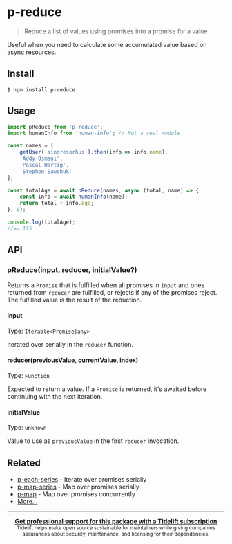 # p-reduce

> Reduce a list of values using promises into a promise for a value

Useful when you need to calculate some accumulated value based on async resources.

## Install

```
$ npm install p-reduce
```

## Usage

```js
import pReduce from 'p-reduce';
import humanInfo from 'human-info'; // Not a real module

const names = [
	getUser('sindresorhus').then(info => info.name),
	'Addy Osmani',
	'Pascal Hartig',
	'Stephen Sawchuk'
];

const totalAge = await pReduce(names, async (total, name) => {
	const info = await humanInfo(name);
	return total + info.age;
}, 0);

console.log(totalAge);
//=> 125
```

## API

### pReduce(input, reducer, initialValue?)

Returns a `Promise` that is fulfilled when all promises in `input` and ones returned from `reducer` are fulfilled, or rejects if any of the promises reject. The fulfilled value is the result of the reduction.

#### input

Type: `Iterable<Promise|any>`

Iterated over serially in the `reducer` function.

#### reducer(previousValue, currentValue, index)

Type: `Function`

Expected to return a value. If a `Promise` is returned, it's awaited before continuing with the next iteration.

#### initialValue

Type: `unknown`

Value to use as `previousValue` in the first `reducer` invocation.

## Related

- [p-each-series](https://github.com/sindresorhus/p-each-series) - Iterate over promises serially
- [p-map-series](https://github.com/sindresorhus/p-map-series) - Map over promises serially
- [p-map](https://github.com/sindresorhus/p-map) - Map over promises concurrently
- [More…](https://github.com/sindresorhus/promise-fun)

______________________________________________________________________

<div align="center">
	<b>
		<a href="https://tidelift.com/subscription/pkg/npm-p-reduce?utm_source=npm-p-reduce&utm_medium=referral&utm_campaign=readme">Get professional support for this package with a Tidelift subscription</a>
	</b>
	<br>
	<sub>
		Tidelift helps make open source sustainable for maintainers while giving companies<br>assurances about security, maintenance, and licensing for their dependencies.
	</sub>
</div>
